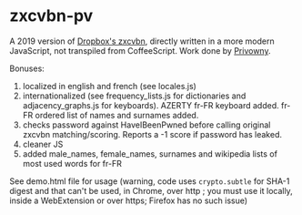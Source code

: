 # zxcvbn-pv
  A 2019 version of [Dropbox's zxcvbn](https://github.com/dropbox/zxcvbn), directly written in a more modern JavaScript, not transpiled from CoffeeScript. Work done by [Privowny](https://privowny.io/).

Bonuses:

1. localized in english and french (see locales.js)
2. internationalized (see frequency_lists.js for dictionaries and adjacency_graphs.js for keyboards). AZERTY fr-FR keyboard added. fr-FR ordered list of names and surnames added.
3. checks password against HaveIBeenPwned before calling original zxcvbn matching/scoring. Reports a -1 score if password has leaked.
4. cleaner JS
5. added male_names, female_names, surnames and wikipedia lists of most used words for fr-FR

See demo.html file for usage (warning, code uses `crypto.subtle` for SHA-1 digest and that can't be used, in Chrome, over http ; you must use it locally, inside a WebExtension or over https; Firefox has no such issue)
